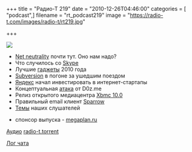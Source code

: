 +++
title = "Радио-Т 219"
date = "2010-12-26T04:46:00"
categories = [ "podcast",]
filename = "rt_podcast219"
image = "https://radio-t.com/images/radio-t/rt219.jpg"

+++

![](https://radio-t.com/images/radio-t/rt219.jpg)

- [Net neutrality](http://www.readwriteweb.com/archives/fcc_passes_net_neutrality_everyone_delighted.php) почти тут. Оно нам надо?
- Что случилось со [Skype](http://www.readwriteweb.com/archives/skype_apologizes_explains_todays_downtime.php)
- Лучшие [гаджеты](http://internetno.net/2010/12/14/luchshie-gadzhety-2010-goda/) 2010 года
- [Subversion](http://www.opennet.ru/opennews/art.shtml?num=29107) в погоне за ушедшим поездом
- [Яндекс]() начал инвестировать в интернет-стартапы
- Концептуальная [атака](http://www.vedomosti.ru/newspaper/article/252434/yandeks_otkryl_koshelek) от D0z.me
- Релиз открытого медиацентра [Xbmc 10.0](http://www.opennet.ru/opennews/art.shtml?num=29048)
- Правильный email клиент [Sparrow](http://www.tuaw.com/2010/12/21/sparrow-for-mac-beta-review/)
- [Темы](http://radio-t.com/temi_dlja_vipuskov/temy-dlya-219/) наших слушателей

* спонсор выпуска - [megaplan.ru](http://megaplan.ru)

[Аудио](http://archive.rucast.net/radio-t/media/rt_podcast219.mp3)
[radio-t.torrent](http://www.radio-t.com/torrents/rt_podcast219.mp3.torrent)

[Лог чата](http://chat.radio-t.com/logs/radio-t-219.html)
<audio src="http://archive.rucast.net/radio-t/media/rt_podcast219.mp3" preload="none"></audio>
